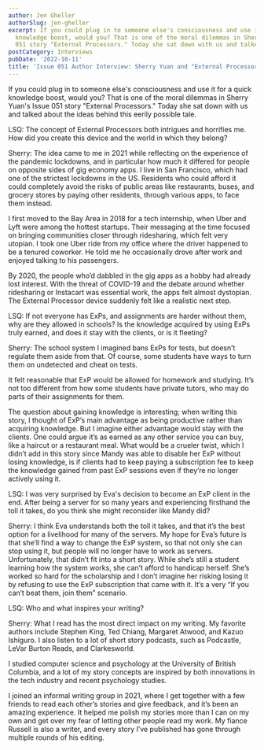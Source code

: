 ```yaml
---
author: Jen Gheller
authorSlug: jen-gheller
excerpt: If you could plug in to someone else's consciousness and use it for a quick
  knowledge boost, would you? That is one of the moral dilemmas in Sherry Yuan's Issue
  051 story "External Processors." Today she sat down with us and talked about the...
postCategory: Interviews
pubDate: '2022-10-11'
title: 'Issue 051 Author Interview: Sherry Yuan and "External Processors"'
---
```

If you could plug in to someone else's consciousness and use it for a quick knowledge boost, would you? That is one of the moral dilemmas in Sherry Yuan's Issue 051 story "External Processors." Today she sat down with us and talked about the ideas behind this eerily possible tale.

LSQ: The concept of External Processors both intrigues and horrifies me. How did you create this device and the world in which they belong?

Sherry: The idea came to me in 2021 while reflecting on the experience of the pandemic lockdowns, and in particular how much it differed for people on opposite sides of gig economy apps. I live in San Francisco, which had one of the strictest lockdowns in the US. Residents who could afford it could completely avoid the risks of public areas like restaurants, buses, and grocery stores by paying other residents, through various apps, to face them instead.

I first moved to the Bay Area in 2018 for a tech internship, when Uber and Lyft were among the hottest startups. Their messaging at the time focused on bringing communities closer through ridesharing, which felt very utopian. I took one Uber ride from my office where the driver happened to be a tenured coworker. He told me he occasionally drove after work and enjoyed talking to his passengers.

By 2020, the people who’d dabbled in the gig apps as a hobby had already lost interest. With the threat of COVID-19 and the debate around whether ridesharing or Instacart was essential work, the apps felt almost dystopian. The External Processor device suddenly felt like a realistic next step.

LSQ: If not everyone has ExPs, and assignments are harder without them, why are they allowed in schools? Is the knowledge acquired by using ExPs truly earned, and does it stay with the clients, or is it fleeting?

Sherry: The school system I imagined bans ExPs for tests, but doesn’t regulate them aside from that. Of course, some students have ways to turn them on undetected and cheat on tests.

It felt reasonable that ExP would be allowed for homework and studying. It’s not too different from how some students have private tutors, who may do parts of their assignments for them.

The question about gaining knowledge is interesting; when writing this story, I thought of ExP’s main advantage as being productive rather than acquiring knowledge. But I imagine either advantage would stay with the clients. One could argue it’s as earned as any other service you can buy, like a haircut or a restaurant meal. What would be a crueler twist, which I didn’t add in this story since Mandy was able to disable her ExP without losing knowledge, is if clients had to keep paying a subscription fee to keep the knowledge gained from past ExP sessions even if they’re no longer actively using it.

LSQ: I was very surprised by Eva's decision to become an ExP client in the end. After being a server for so many years and experiencing firsthand the toll it takes, do you think she might reconsider like Mandy did?

Sherry: I think Eva understands both the toll it takes, and that it’s the best option for a livelihood for many of the servers. My hope for Eva’s future is that she’ll find a way to change the ExP system, so that not only she can stop using it, but people will no longer have to work as servers. Unfortunately, that didn’t fit into a short story. While she’s still a student learning how the system works, she can’t afford to handicap herself. She’s worked so hard for the scholarship and I don’t imagine her risking losing it by refusing to use the ExP subscription that came with it. It’s a very “If you can’t beat them, join them” scenario.

LSQ: Who and what inspires your writing?

Sherry: What I read has the most direct impact on my writing. My favorite authors include Stephen King, Ted Chiang, Margaret Atwood, and Kazuo Ishiguro. I also listen to a lot of short story podcasts, such as Podcastle, LeVar Burton Reads, and Clarkesworld.

I studied computer science and psychology at the University of British Columbia, and a lot of my story concepts are inspired by both innovations in the tech industry and recent psychology studies.

I joined an informal writing group in 2021, where I get together with a few friends to read each other’s stories and give feedback, and it’s been an amazing experience. It helped me polish my stories more than I can on my own and get over my fear of letting other people read my work. My fiance Russell is also a writer, and every story I’ve published has gone through multiple rounds of his editing.